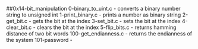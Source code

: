 ##0x14-bit_manipulation
0-binary_to_uint.c - converts a binary number string to unsigned int
1-print_binary.c - prints a number as binary string
2-get_bit.c - gets the bit at the index
3-set_bit.c - sets the bit at the index
4-clear_bit.c - clears the bit at the index
5-flip_bits.c -  returns hamming distance of two bit words
100-get_endianness.c - returns the endianness of the system
101-password - 
